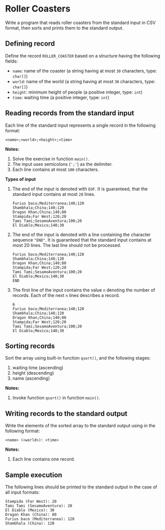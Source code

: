 # Roller Coasters

Write a program that reads roller coasters from the standard input in CSV format, then sorts and prints them to the standard output.

## Defining record

Define the record `ROLLER_COASTER` based on a structure having the following fields:

* `name`: name of the coaster (a string having at most `30` characters, type: `char[]`)
* `world`: name of the world (a string having at most `30` characters, type: `char[]`)
* `height`: minimum height of people (a positive integer, type: `int`)
* `time`: waiting time (a positive integer, type: `int`)


## Reading records from the standard input

Each line of the standard input represents a single record in the following format:

```
<name>;<world>;<height>;<time>
```

**Notes:**

1. Solve the exercise in function `main()`.
4. The input uses semicolons (`';'`) as the delimiter.
5. Each line contains at most `100` characters.

**Types of input**

1. The end of the input is denoted with `EOF`. It is guaranteed, that the standard input contains at most `20` lines.

    ```
    Furius baco;Mediterranea;140;120
    Shambhala;China;140;120
    Dragon Khan;China;140;80
    Stampida;Far West;120;20
    Tami Tami;SesamoAventura;100;20
    El Diablo;Mexico;140;30
    ```

2. The end of the input is denoted with a line containing the character sequence `"END"`. It is guaranteed that the standard input contains at most 20 lines. The last line should not be processed.

    ```
    Furius baco;Mediterranea;140;120
    Shambhala;China;140;120
    Dragon Khan;China;140;80
    Stampida;Far West;120;20
    Tami Tami;SesamoAventura;100;20
    El Diablo;Mexico;140;30
    END
    ```

3. The first line of the input contains the value `n` denoting the number of records. Each of the next `n` lines describes a record.

    ```
    6
    Furius baco;Mediterranea;140;120
    Shambhala;China;140;120
    Dragon Khan;China;140;80
    Stampida;Far West;120;20
    Tami Tami;SesamoAventura;100;20
    El Diablo;Mexico;140;30
    ```

## Sorting records

Sort the array using built-in function `qsort()`, and the following stages:

1. waiting time (ascending)
2. height (descending)
3. name (ascending)

**Notes:**

1. Invoke function `qsort()` in function `main()`.

## Writing records to the standard output

Write the elements of the sorted array to the standard output using in the following format:

```
<name> (<world>): <time>
```

**Notes:**

1. Each line contains one record.

## Sample execution

The following lines should be printed to the standard output in the case of all input formats:

```
Stampida (Far West): 20
Tami Tami (SesamoAventura): 20
El Diablo (Mexico): 30
Dragon Khan (China): 80
Furius baco (Mediterranea): 120
Shambhala (China): 120
```
